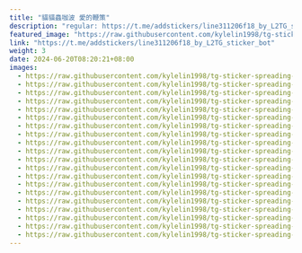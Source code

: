 ```yaml
---
title: "貓貓蟲咖波 愛的鞭策"
description: "regular: https://t.me/addstickers/line311206f18_by_L2TG_sticker_bot"
featured_image: "https://raw.githubusercontent.com/kylelin1998/tg-sticker-spreading-worldwide-images/main/img/314a705d-d8a9-4d1f-a1c1-a5dd11bbd8dc.jpg"
link: "https://t.me/addstickers/line311206f18_by_L2TG_sticker_bot"
weight: 3
date: 2024-06-20T08:20:21+08:00
images:
  - https://raw.githubusercontent.com/kylelin1998/tg-sticker-spreading-worldwide-images/main/img/314a705d-d8a9-4d1f-a1c1-a5dd11bbd8dc.jpg
  - https://raw.githubusercontent.com/kylelin1998/tg-sticker-spreading-worldwide-images/main/img/82b79268-5e98-47e2-8a2a-141a35ddaf5a.jpg
  - https://raw.githubusercontent.com/kylelin1998/tg-sticker-spreading-worldwide-images/main/img/7fd9d8bd-2f58-4eab-a46e-b0f3c6942c0a.jpg
  - https://raw.githubusercontent.com/kylelin1998/tg-sticker-spreading-worldwide-images/main/img/b4fd9582-a944-40e5-8430-18c3ba844425.jpg
  - https://raw.githubusercontent.com/kylelin1998/tg-sticker-spreading-worldwide-images/main/img/867c0f08-4e39-4d88-af55-a2fb30597207.jpg
  - https://raw.githubusercontent.com/kylelin1998/tg-sticker-spreading-worldwide-images/main/img/7250d014-37a4-44b8-a495-dd662f075674.jpg
  - https://raw.githubusercontent.com/kylelin1998/tg-sticker-spreading-worldwide-images/main/img/c0d884b2-6330-4077-8f83-46f7d19effea.jpg
  - https://raw.githubusercontent.com/kylelin1998/tg-sticker-spreading-worldwide-images/main/img/87defccf-68b3-4d21-9a2b-0164ef0dd9e6.jpg
  - https://raw.githubusercontent.com/kylelin1998/tg-sticker-spreading-worldwide-images/main/img/fd566b1b-05fe-4c9b-8314-91005a791bd2.jpg
  - https://raw.githubusercontent.com/kylelin1998/tg-sticker-spreading-worldwide-images/main/img/215db2c1-ba5c-4920-805d-339471c033a4.jpg
  - https://raw.githubusercontent.com/kylelin1998/tg-sticker-spreading-worldwide-images/main/img/1b417314-73a7-4800-a40c-d1ff2feb5d5c.jpg
  - https://raw.githubusercontent.com/kylelin1998/tg-sticker-spreading-worldwide-images/main/img/5e572413-9c88-45c0-921d-a8b402059223.jpg
  - https://raw.githubusercontent.com/kylelin1998/tg-sticker-spreading-worldwide-images/main/img/4254691a-5c15-4362-a742-7e45580f993f.jpg
  - https://raw.githubusercontent.com/kylelin1998/tg-sticker-spreading-worldwide-images/main/img/31cf392f-f687-45de-8b0c-7ed82b84b23c.jpg
  - https://raw.githubusercontent.com/kylelin1998/tg-sticker-spreading-worldwide-images/main/img/4ea79ce9-400f-419d-853a-572304741103.jpg
  - https://raw.githubusercontent.com/kylelin1998/tg-sticker-spreading-worldwide-images/main/img/332849a9-9715-49d0-80e7-2cde34ea7dd9.jpg
  - https://raw.githubusercontent.com/kylelin1998/tg-sticker-spreading-worldwide-images/main/img/c42e0a23-8f49-4d26-8b1d-5873bc3c39e9.jpg
  - https://raw.githubusercontent.com/kylelin1998/tg-sticker-spreading-worldwide-images/main/img/774b0009-6081-4fa8-b3f9-19727d881ba2.jpg
  - https://raw.githubusercontent.com/kylelin1998/tg-sticker-spreading-worldwide-images/main/img/47e88203-c573-49d8-b810-651d1eff3931.jpg
  - https://raw.githubusercontent.com/kylelin1998/tg-sticker-spreading-worldwide-images/main/img/05d915e6-c00c-4001-afc8-ae9660192bf9.jpg
---
```


